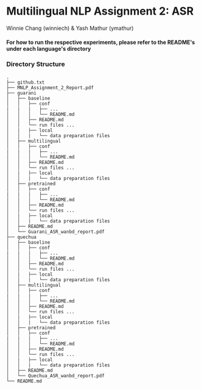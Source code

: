 # Multilingual NLP Assignment 2: ASR
Winnie Chang (winniech) &amp; Yash Mathur (ymathur)

#### For how to run the respective experiments, please refer to the README's under each language's directory

### Directory Structure

```
.
├── github.txt
├── MNLP_Assignment_2_Report.pdf
├── guarani
│   ├── baseline
│   │   ├── conf
|   |   |   ├── ...
│   │   │   └── README.md
│   │   ├── README.md
│   │   └── run files ...
│   |   ├── local
│   │   |   └── data preparation files
│   ├── multilingual
│   │   ├── conf
|   |   |   ├── ...
│   │   │   └── README.md
│   │   ├── README.md
│   │   └── run files ...
│   |   ├── local
│   │   |   └── data preparation files
│   ├── pretrained
│   │   ├── conf
|   |   |   ├── ...
│   │   │   └── README.md
│   │   ├── README.md
│   │   └── run files ...
│   |   ├── local
│   │   |   └── data preparation files
│   ├── README.md
│   └── Guarani_ASR_wanbd_report.pdf
├── quechua
│   ├── baseline
│   │   ├── conf
|   |   |   ├── ...
│   │   │   └── README.md
│   │   ├── README.md
│   │   └── run files ...
│   |   ├── local
│   │   |   └── data preparation files
│   ├── multilingual
│   │   ├── conf
|   |   |   ├── ...
│   │   │   └── README.md
│   │   ├── README.md
│   │   └── run files ...
│   |   ├── local
│   │   |   └── data preparation files
│   ├── pretrained
│   │   ├── conf
|   |   |   ├── ...
│   │   │   └── README.md
│   │   ├── README.md
│   │   └── run files ...
│   |   ├── local
│   │   |   └── data preparation files
│   ├── README.md
│   └── Quechua_ASR_wanbd_report.pdf
└── README.md
```
